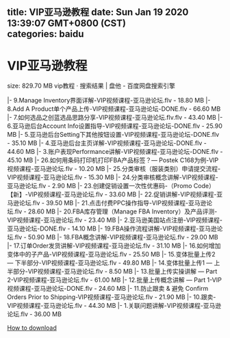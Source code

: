 
title: VIP亚马逊教程
date: Sun Jan 19 2020 13:39:07 GMT+0800 (CST)    
categories: baidu
---

# VIP亚马逊教程
size: 829.70 MB
 vip教程 · 搜索结果 | 盘他 - 百度网盘搜索引擎
 
|- 9.Manage Inventory界面详解-VIP视频课程-亚马逊论坛.flv - 18.80 MB
|- 8.Add A Product单个产品上传-VIP视频课程-亚马逊论坛-DONE.flv - 66.60 MB
|- 7.如何选品之创蓝选品思路分享-VIP视频课程-亚马逊论坛.flv.flv - 43.40 MB
|- 6.亚马逊后台Account Info设置指导-VIP视频课程-亚马逊论坛-DONE.flv - 25.90 MB
|- 5.亚马逊后台Setting下其他按钮设置-VIP视频课程-亚马逊论坛-DONE.flv - 35.10 MB
|- 4.亚马逊后台主页详解-VIP视频课程-亚马逊论坛-DONE.flv - 44.60 MB
|- 3.账户表现Performance讲解-VIP视频课程-亚马逊论坛-DONE.flv - 45.10 MB
|- 26.如何用条码打印机打印FBA产品标签？— Postek C168为例-VIP视频课程-亚马逊论坛.flv - 10.20 MB
|- 25.分类审核（服装类别）申请提交流程-VIP视频课程-亚马逊论坛.flv - 15.30 MB
|- 24.分类审核概念讲解-VIP视频课程-亚马逊论坛.flv - 2.90 MB
|- 23.创建促销设置一次性优惠码-（Promo Code） 【新】-VIP视频课程-亚马逊论坛.flv - 33.60 MB
|- 22.促销讲解-VIP视频课程-亚马逊论坛.flv - 39.50 MB
|- 21.点击付费PPC操作指导-VIP视频课程-亚马逊论坛.flv - 28.60 MB
|- 20.FBA库存管理（Manage FBA Inventory）及产品评测-VIP视频课程-亚马逊论坛.flv - 23.40 MB
|- 2.亚马逊美国站点注册-VIP视频课程-亚马逊论坛-DONE.flv - 14.10 MB
|- 19.FBA操作流程讲解-VIP视频课程-亚马逊论坛.flv - 50.90 MB
|- 18.FBA概念讲解-VIP视频课程-亚马逊论坛.flv - 29.00 MB
|- 17.订单Order发货讲解-VIP视频课程-亚马逊论坛.flv - 31.10 MB
|- 16.如何增加变体中的子产品-VIP视频课程-亚马逊论坛.flv - 25.50 MB
|- 15.变体批量上传2 — 下半部分-VIP视频课程-亚马逊论坛.flv - 49.80 MB
|- 14.变体批量上传1 — 上半部分-VIP视频课程-亚马逊论坛.flv - 8.50 MB
|- 13.批量上传实操讲解 — Part 2-VIP视频课程-亚马逊论坛.flv - 61.00 MB
|- 12.批量上传概念讲解 — Part 1-VIP视频课程-亚马逊论坛-DONE.flv - 24.60 MB
|- 11.防止跟卖 & 避免 Confirm Orders Prior to Shipping-VIP视频课程-亚马逊论坛.flv - 21.90 MB
|- 10.跟卖-VIP视频课程-亚马逊论坛.flv - 44.30 MB
|- 1.关联问题讲解-VIP视频课程-亚马逊论坛.flv - 36.00 MB

[How to download](https://bpcam.bemobtrk.com/go/2ceec3aa-1ca2-46d6-b9ff-aaa5c184517c?jno=3900)
